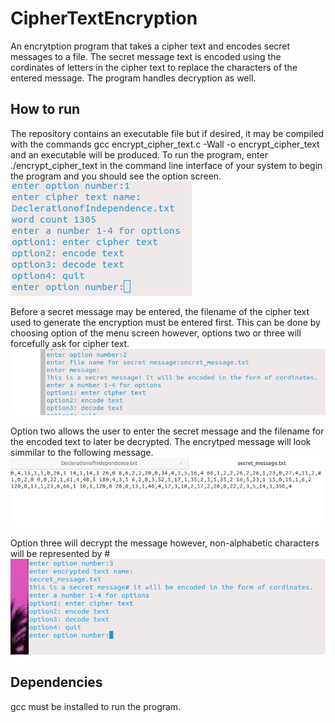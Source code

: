 # CipherTextEncryption
An encrytption program that takes a cipher text and encodes secret messages to a file. The secret message text is encoded using the cordinates of letters in the cipher text to replace the characters of the entered message. The program handles decryption as well.

## How to run
The repository contains an executable file but if desired, it may be compiled with the commands gcc encrypt_cipher_text.c -Wall -o encrypt_cipher_text and an executable will be produced. To run the program, enter ./encrypt_cipher_text in the command  line interface of your system to begin the program and you should see the option screen.
![running program](images/1.png)

Before a secret message may be entered, the filename of the cipher text used to generate the encryption must be entered first. This can be done by choosing option of the menu screen however, options two or three will forcefully ask for cipher text.
![running_program2](images/2.png)

Option two allows the user to enter the secret message and the filename for the encoded text to later be decrypted. The encrytped message will look simmilar to the following message.
![running_program3](images/4.png)

Option three will decrypt the message however, non-alphabetic characters will be represented by #
![running_program4](images/5.png)

## Dependencies
gcc must be installed to run the program.
